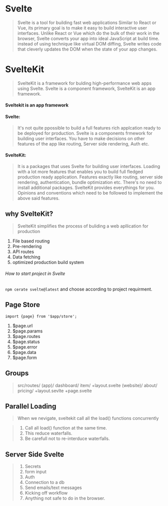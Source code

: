 # Svelte

> Svelte is a tool for building fast web applications
> Similar to React or Vue, its primary goal is to make it easy to build interactive user interfaces.
> Unlike React or Vue which do the bulk of their work in the browser, Svelte converts your app into ideal JavaScript at build time.
> instead of using technique like virtual DOM diffing, Svelte writes code that cleverly updates the DOM when the state of your app changes.

# SvelteKit

> SvelteKit is a framework for bulding high-performance web apps using Svelte.
> Svelte is a component framework, SvelteKit is an app framework.

#### Sveltekit is an app framework

#### Svelte: 
> It's not quite ppossible to build a full features rich applcation ready to be deployed for production.
> Svelte is a components frmework for building user interfaces.
> You have to make decisions on other features of the app like routing, Server side rendering, Auth etc.

#### SvelteKit:
> It is a packages that uses Svelte for building user interfaces.
> Loading with a lot more features that enables you to build full fledged production ready application.
> Features exactly like routing, server side rendering, authentication, bundle optimization etc.
> There's no need to install additional packages.
> SvelteKit provides everythings for you.
> Opinions and conventions which need to be followed to implement the above said features.

## why SvelteKit?

> SvelteKit simplifies the process of buliding a web apllication for production
1. File based routing
2. Pre-rendering
3. API routes
4. Data fetching
5. optimized production build system

###### How to start project in Svelte 
``` npm cerate svelte@latest ``` and choose according to project requirment.


## Page Store

``` import {page} from '$app/store'; ```

1. $page.url
2. $page.params
3. $page.routes
4. $page.status
5. $page.error
6. $page.data
7. $page.form

## Groups
    
>  src/routes/
>   (app)/
>    dashboard/
>    item/
>    +layout.svelte
>    (website)/
>    about/
>    pricing/
>    +layout.sevlte
>    +page.svelte    

## Parallel Loading

> When we nevigate, sveltekit call all the load() functions concurrently

> 1. Call all load() function at the same time.
> 2. This reduce waterfalls.
> 3. Be carefull not to re-interduce waterfalls.

## Server Side Svelte

> 1. Secrets
> 2. form input
> 3. Auth
> 4. Connection to a db
> 5. Send emails/text messages
> 6. Kicking off workflow
> 7. Anything not safe to do in the browser.